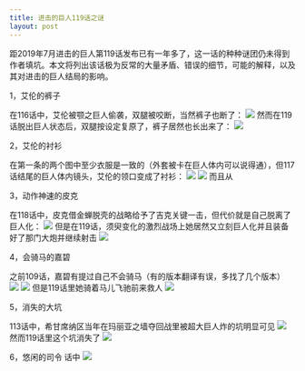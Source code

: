 ```yaml
---
title: 进击的巨人119话之谜
layout: post
---
```

距2019年7月进击的巨人第119话发布已有一年多了，这一话的种种谜团仍未得到作者填坑。本文将列出该话极为反常的大量矛盾、错误的细节，可能的解释，以及其对进击的巨人结局的影响。

1，艾伦的裤子

在116话中，艾伦被颚之巨人偷袭，双腿被咬断，当然裤子也断了：
![](https://nullrecurrent.github.io//image/107.jpg)
然而在119话脱出巨人状态后，双腿按设定复原了，裤子居然也长出来了：
![](https://nullrecurrent.github.io//image/108.jpg)

2，艾伦的衬衫

在第一条的两个图中至少衣服是一致的（外套被卡在巨人体内可以说得通），但117话结尾的巨人体内镜头，艾伦的领口变成了衬衫：
![](https://nullrecurrent.github.io//image/109.jpg)
![](https://nullrecurrent.github.io//image/110.jpg)
而且从

3，动作神速的皮克

在118话中，皮克借金蝉脱壳的战略给予了吉克关键一击，但代价就是自己脱离了巨人化：
![](https://nullrecurrent.github.io//image/111.jpg)
但是在119话，须臾变化的激烈战场上她居然又立刻巨人化并且装备好了那门大炮并继续射击
![](https://nullrecurrent.github.io//image/112.jpg)

4，会骑马的嘉碧

之前109话，嘉碧有提过自己不会骑马（有的版本翻译有误，多找了几个版本）
![](https://nullrecurrent.github.io//image/114.jpg)
![](https://nullrecurrent.github.io//image/115.jpg)
但是119话里她骑着马儿飞驰前来救人
![](https://nullrecurrent.github.io//image/113.jpg)

5，消失的大坑

113话中，希甘席纳区当年在玛丽亚之墙夺回战里被超大巨人炸的坑明显可见
![](https://nullrecurrent.github.io//image/116.jpg)
然而119话里这个坑消失了
![](https://nullrecurrent.github.io//image/117.jpg)

6，悠闲的司令
话中
![](https://nullrecurrent.github.io//image/107.jpg)
